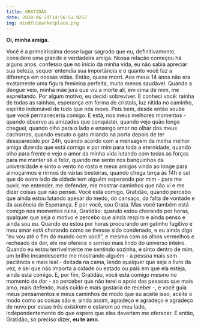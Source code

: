 ```yaml
---
title: GRATIDÃO
date: 2020-06-29T14:56:51.921Z
img: mindfulmarketplace.png
---
```

**Oi, minha amiga.**

Você é a primeiríssima desse lugar sagrado que eu, definitivamente, considero uma grande e verdadeira amiga. Nossa relação começou há alguns anos, confesso que no início da minha vida, eu não sabia apreciar sua beleza, sequer entendia sua importância e o quanto você faz a diferença em nossas vidas. Então, quase morri. Aos meus 14 anos não era exatamente uma figura feminina perfeita, muito menos saudável. Quando a dengue veio, minha mãe jura que viu a morte ali, em cima de mim, me espreitando. Por algum motivo, eu decidi sobreviver. E conheci você: rainha de todas as rainhas, esperança em forma de cristais, luz nítida no caminho, espírito indomável de tudo que nós move. Pois bem, desde então soube que você permaneceria comigo. E está, nos meus melhores momentos - quando observo as amizades que conquistei, quando vejo quão longe cheguei, quando olho para o lado e enxergo amor no olhar dos meus cachorros, quando escuto o gato miando na porta depois de ter desaparecido por 24h, quando acordo com a mensagem da minha melhor amiga dizendo que está comigo e por mim para toda a eternidade, quando olho para frente e vejo o amor da minha vida lutando com todas as forças para me manter sã e feliz, quando me sento nos banquinhos da universidade e sinto o vento no rosto e meus amigos vindo ao longe para almoçarmos e rirmos de várias besteiras, quando chega terça às 14h e sei que do outro lado da cidade tem alguém esperando por mim - para me ouvir, me entender, me defender, me mostrar caminhos que não vi e me dizer coisas que não pensei. Você está comigo, Gratidão, quando percebo que ainda estou lutando apesar do medo, do cansaço, da falta de vontade e da ausência de Esperança. E por você, sou Grata. Mas você também está comigo nos momentos ruins, Gratidão: quando estou chorando por horas, qualquer que seja o motivo e percebo que ainda respiro e ainda penso e ainda sou eu. Quando eu estou por horas procurando um gatinho fugitivo e meu amor está chorando como se tivesse sido condenado, e eu ainda digo “eu vou até o fim do mundo com você”, e mesmo com os olhos vermelhos e recheado de dor, ele me oferece o sorriso mais lindo do universo inteiro. Quando eu estou terrivelmente me sentindo sozinha, e sinto dentro de mim, um brilho incandescente me mostrando alguém - a pessoa mais sem paciência e mais leal - deitada na cama, lendo qualquer que seja o livro da vez, e sei que não importa a cidade ou estado ou país em que ela esteja, ainda esta comigo. E, por fim, Gratidão, você está comigo mesmo no momento de dor - ao perceber que não terei o apoio das pessoas que mais amo, mais defendo, mais cuido e mais gostaria de receber -, e você guia meus pensamentos e meus caminhos de modo que eu aceite isso, aceite o modo como as coisas são e, ainda assim, agradeço e agradeço e agradeço de novo por essas três existirem e estarem ao meu lado, independentemente do que espero que elas deveriam me oferecer. E então, Gratidão, só preciso dizer, **eu te amo.**